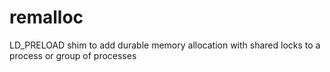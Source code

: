 # remalloc
LD_PRELOAD shim to add durable memory allocation with shared locks to a process or group of processes
